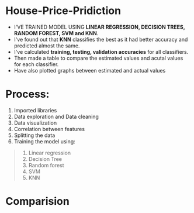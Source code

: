 # House-Price-Pridiction
* I'VE TRAINED MODEL USING **LINEAR REGRESSION, DECISION TREES, RANDOM FOREST, SVM and KNN**.<br>
* I've found out that **KNN** classifies the best as it had better accuracy and predicted almost the same.<br>
* I've calculated **training, testing, validation accuracies** for all classifiers.<br>
* Then made a table to compare the estimated values and acutal values for each classifier.<br>
* Have also plotted graphs between estimated and actual values <br>

# Process:
1. Imported libraries
2. Data exploration and Data cleaning
3. Data visualization
4. Correlation between features
5. Splitting the data
6. Training the model using: 
> 1. Linear regression
> 2. Decision Tree
> 3. Random forest
> 4. SVM
> 5. KNN

# Comparision
